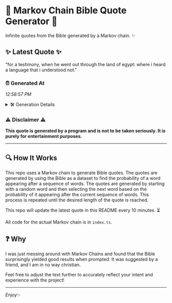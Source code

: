 # 📖 Markov Chain Bible Quote Generator 📖

Infinite quotes from the Bible generated by a Markov chain. ✨

## ✨ Latest Quote ✨
"for a testimony, when he went out through the land of egypt: where i heard a language that i understood not."

### ⏰ Generated At
*12:58:57 PM*

<details>
    <summary>🛠️ Generation Details</summary>
    <p>
        <strong>🌱 Seed:</strong> for<br>
        <strong>🔄 Iterations:</strong> 20<br>
        <strong>📜 Context History:</strong><br>[ for ]: a<br>[ for, a ]: testimony,<br>[ for, a, testimony, ]: when<br>[ for, a, testimony,, when ]: he<br>[ for, a, testimony,, when, he ]: went<br>[ for, a, testimony,, when, he, went ]: out<br>[ a, testimony,, when, he, went, out ]: through<br>[ testimony,, when, he, went, out, through ]: the<br>[ when, he, went, out, through, the ]: land<br>[ he, went, out, through, the, land ]: of<br>[ went, out, through, the, land, of ]: egypt:<br>[ out, through, the, land, of, egypt: ]: where<br>[ through, the, land, of, egypt:, where ]: i<br>[ the, land, of, egypt:, where, i ]: heard<br>[ land, of, egypt:, where, i, heard ]: a<br>[ of, egypt:, where, i, heard, a ]: language<br>[ egypt:, where, i, heard, a, language ]: that<br>[ where, i, heard, a, language, that ]: i<br>[ i, heard, a, language, that, i ]: understood<br>[ heard, a, language, that, i, understood ]: not.<br>
    </p>
</details>

### ⚠️ Disclaimer ⚠️
**This quote is generated by a program and is not to be taken seriously. It is purely for entertainment purposes.**

---

## 🔍 How It Works

This repo uses a Markov chain to generate Bible quotes. The quotes are generated by using the Bible as a dataset to find the probability of a word appearing after a sequence of words. The quotes are generated by starting with a random word and then selecting the next word based on the probability of it appearing after the current sequence of words. This process is repeated until the desired length of the quote is reached.

This repo will update the latest quote in this README every 10 minutes. ⏳

All code for the actual Markov chain is in `index.ts`.

## ❓ Why

I was just messing around with Markov Chains and found that the Bible surprisingly yielded good results when prompted. 
It was suggested by a friend, and I am in no way christian.

Feel free to adjust the text further to accurately reflect your intent and experience with the project!

---

*Enjoy*✨
